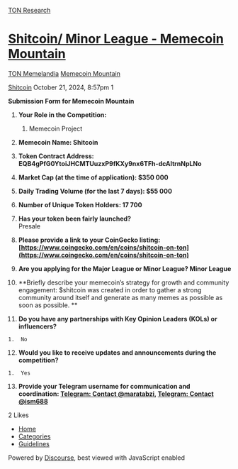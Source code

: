 [TON Research](/)

# [Shitcoin/ Minor League - Memecoin Mountain](/t/shitcoin-minor-league-memecoin-mountain/38482)

[TON Memelandia](/c/ton-memelandia/memecoin-mountain/86)  [Memecoin Mountain](/c/ton-memelandia/memecoin-mountain/86) 

    

[Shitcoin](https://tonresear.ch/u/Shitcoin)  October 21, 2024, 8:57pm  1

**Submission Form for Memecoin Mountain**

1.  **Your Role in the Competition:**
    
    1.  Memecoin Project
2.  **Memecoin Name: Shitcoin**
    
3.  **Token Contract Address: EQB4gPfG0YtoiJHCMTUuzxP9fKXy9nx6TFh-dcAltrnNpLNo**
    
4.  **Market Cap (at the time of application): $350 000**
    
5.  **Daily Trading Volume (for the last 7 days): $55 000**
    
6.  **Number of Unique Token Holders: 17 700**
    
7.  **Has your token been fairly launched?**  
    Presale
    
8.  **Please provide a link to your CoinGecko listing: [https://www.coingecko.com/en/coins/shitcoin-on-ton](https://www.coingecko.com/en/coins/shitcoin-on-ton)**
    
9.  **Are you applying for the Major League or Minor League? Minor League**
    
10.  \*\*Briefly describe your memecoin’s strategy for growth and community engagement: $shitcoin was created in order to gather a strong community around itself and generate as many memes as possible as soon as possible. \*\*
    
11.  **Do you have any partnerships with Key Opinion Leaders (KOLs) or influencers?**
    
    1.  No
12.  **Would you like to receive updates and announcements during the competition?**
    
    1.  Yes
13.  **Provide your Telegram username for communication and coordination: [Telegram: Contact @maratabzi](https://t.me/maratabzi), [Telegram: Contact @ism688](https://t.me/ism688)**
    

  2 Likes

*   [Home](/)
*   [Categories](/categories)
*   [Guidelines](/guidelines)

Powered by [Discourse](https://www.discourse.org), best viewed with JavaScript enabled